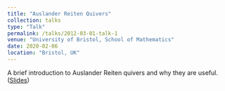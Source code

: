 ```yaml
---
title: "Auslander Reiten Quivers"
collection: talks
type: "Talk"
permalink: /talks/2012-03-01-talk-1
venue: "University of Bristol, School of Mathematics"
date: 2020-02-06
location: "Bristol, UK"
---
```


A brief introduction to Auslander Reiten quivers and why they are useful.
([Slides](./files/pres-ARQ.pdf))
